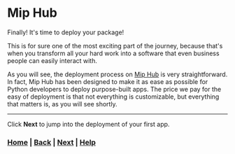 # Mip Hub

Finally! It's time to deploy your package!

This is for sure one of the most exciting part of the journey, because 
that's when you transform all your hard work into a software that even 
business people can easily interact with.

As you will see, the deployment process on 
[Mip Hub](https://www.mipwise.com/mip-hub) is very straightforward. 
In fact, Mip Hub has been designed to make it as ease as possible for Python 
developers to deploy purpose-built apps. The price we pay for the easy of 
deployment is that not everything is customizable, but everything that 
matters is, as you will see shortly.

------------------------------------------------------------------------------
Click **Next** to jump into the deployment of your first app.

### [Home][home] | [Back][back] | [Next][next] | [Help][help]

[home]: ../../README.md
[back]: ../1_distribution_package/README.md
[next]: ../3_default_deployment/README.md
[help]: ../../0_help/README.md